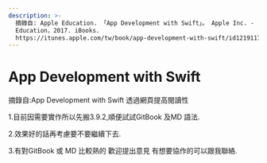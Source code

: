 ```yaml
---
description: >-
  摘錄自: Apple Education. 「App Development with Swift」。 Apple Inc. -
  Education，2017. iBooks.
  https://itunes.apple.com/tw/book/app-development-with-swift/id1219117996?mt=11
---
```


# App Development with Swift

摘錄自:App Development with Swift 透過網頁提高閱讀性

1.目前因需要實作所以先搬3.9.2,順便試試GitBook 及MD 語法.

2.效果好的話再考慮要不要繼續下去.

3.有對GitBook 或 MD 比較熟的 歡迎提出意見 有想要協作的可以跟我聯絡.

